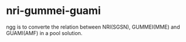 # nri-gummei-guami
ngg is to converte the relation between NRI(SGSN), GUMMEI(MME) and GUAMI(AMF) in a pool solution.
